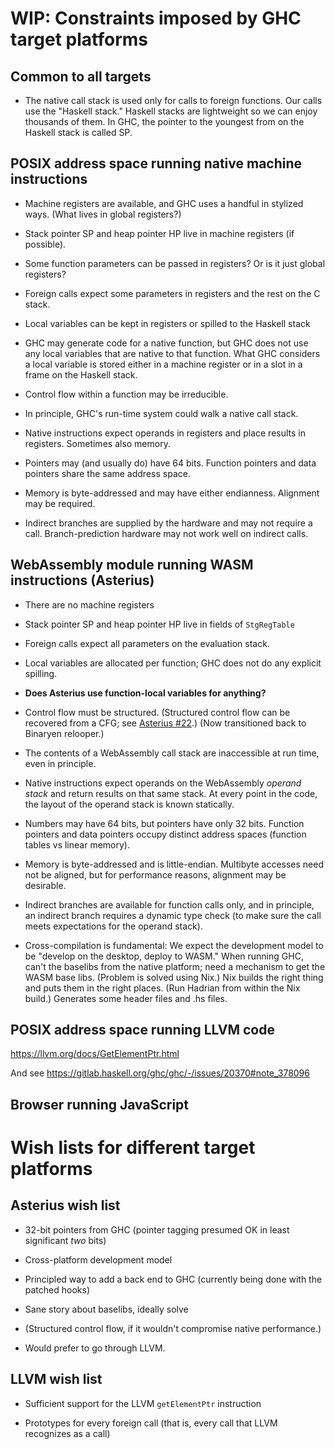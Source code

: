 # WIP: Constraints imposed by GHC target platforms


## Common to all targets

  - The native call stack is used only for calls to foreign functions.  Our calls use the "Haskell stack."  Haskell stacks are lightweight so we can enjoy thousands of them.  In GHC, the pointer to the youngest from on the Haskell stack is called SP.



## POSIX address space running native machine instructions

  - Machine registers are available, and GHC uses a handful in stylized ways.
    (What lives in global registers?)

  - Stack pointer SP and heap pointer HP live in machine registers (if possible).

  - Some function parameters can be passed in registers?  Or is it just global registers?

  - Foreign calls expect some parameters in registers and the rest on the C stack.

  - Local variables can be kept in registers or spilled to the Haskell stack

  - GHC may generate code for a native function, but GHC does not use any local variables that are native to that function.  What GHC considers a local variable is stored either in a machine register or in a slot in a frame on the Haskell stack.

  - Control flow within a function may be irreducible.

  - In principle, GHC's run-time system could walk a native call stack.

  - Native instructions expect operands in registers and place results in registers.  Sometimes also memory.

  - Pointers may (and usually do) have 64 bits.  Function pointers and data pointers share the same address space.

  - Memory is byte-addressed and may have either endianness.  Alignment may be required.

  - Indirect branches are supplied by the hardware and may not require a call.
    Branch-prediction hardware may not work well on indirect calls.

## WebAssembly module running WASM instructions (Asterius)

  - There are no machine registers

  - Stack pointer SP and heap pointer HP live in fields of `StgRegTable`

  - Foreign calls expect all parameters on the evaluation stack.

  - Local variables are allocated per function; GHC does not do any explicit spilling.

  - **Does Asterius use function-local variables for anything?**

  - Control flow must be structured.  (Structured control flow can be recovered from a CFG; see [Asterius #22](https://github.com/tweag/asterius/issues/22).)  (Now transitioned back to Binaryen relooper.)

  - The contents of a WebAssembly call stack are inaccessible at run time, even in principle.

  - Native instructions expect operands on the WebAssembly *operand stack* and return results on that same stack.  At every point in the code, the layout of the operand stack is known statically. 

  - Numbers may have 64 bits, but pointers have only 32 bits.  Function pointers and data pointers occupy distinct address spaces (function tables vs linear memory).

  - Memory is byte-addressed and is little-endian.  Multibyte accesses need not be aligned, but for performance reasons, alignment may be desirable.

  - Indirect branches are available for function calls only, and in principle, an indirect branch requires a dynamic type check (to make sure the call meets expectations for the operand stack).

  - Cross-compilation is fundamental: We expect the development model to be "develop on the desktop, deploy to WASM."  When running GHC, can't the baselibs from the native platform; need a mechanism to get the WASM base libs.  (Problem is solved using Nix.)  Nix builds the right thing and puts them in the right places.
    (Run Hadrian from within the Nix build.)  Generates some header files and .hs files. 



## POSIX address space running LLVM code

https://llvm.org/docs/GetElementPtr.html

And see https://gitlab.haskell.org/ghc/ghc/-/issues/20370#note_378096


## Browser running JavaScript


# Wish lists for different target platforms

## Asterius wish list

  - 32-bit pointers from GHC (pointer tagging presumed OK in least significant _two_ bits)

  - Cross-platform development model

  - Principled way to add a back end to GHC (currently being done with the patched hooks) 

  - Sane story about baselibs, ideally solve
  
  - (Structured control flow, if it wouldn't compromise native performance.)

  - Would prefer to go through LLVM.
  

## LLVM wish list

  - Sufficient support for the LLVM `getElementPtr` instruction

  - Prototypes for every foreign call (that is, every call that LLVM recognizes as a call)
